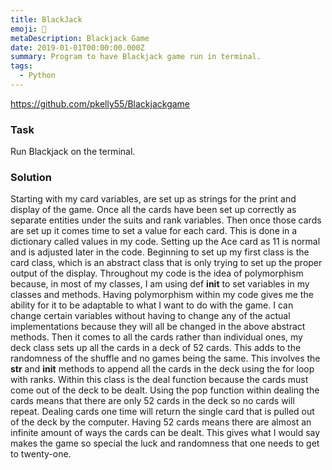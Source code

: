 ```yaml
---
title: BlackJack 
emoji: 🎰
metaDescription: Blackjack Game 
date: 2019-01-01T00:00:00.000Z
summary: Program to have Blackjack game run in terminal. 
tags:
  - Python
---
```

https://github.com/pkelly55/Blackjackgame
### Task

Run Blackjack on the terminal.
### Solution

Starting with my card variables, are set up as strings for the print and display of the game. Once all the cards have been set up correctly as separate entities under the suits and rank variables. Then once those cards are set up it comes time to set a value for each card. This is done in a dictionary called values in my code. Setting up the Ace card as 11 is normal and is adjusted later in the code.
Beginning to set up my first class is the card class, which is an abstract class that is only trying to set up the proper output of the display. Throughout my code is the idea of polymorphism because, in most of my classes, I am using def __init__ to set variables in my classes and methods. Having polymorphism within my code gives me the ability for it to be adaptable to what I want to do with the game. I can change certain variables without having to change any of the actual implementations because they will all be changed in the above abstract methods.
Then it comes to all the cards rather than individual ones, my deck class sets up all the cards in a deck of 52 cards. This adds to the randomness of the shuffle and no games being the same. This involves the __str__ and __init__ methods to append all the cards in the deck using the for loop with ranks. Within this class is the deal function because the cards must come out of the deck to be dealt. Using the pop function within dealing the cards means that there are only 52 cards in the deck so no cards will repeat. Dealing cards one time will return the single card that is pulled out of the deck by the computer. Having 52 cards means there are almost an infinite amount of ways the cards can be dealt. This gives what I would say makes the game so special the luck and randomness that one needs to get to twenty-one.